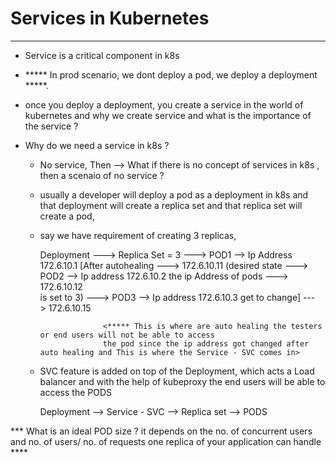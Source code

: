 # Services in Kubernetes 
___________________________________________________________________________________________________

- Service is a critical component in k8s
- ***** In prod scenario, we dont deploy a pod, we deploy a deployment  *****.
- once you deploy a deployment, you create a service in the world of kubernetes and why we create service and what is the importance of the service ? 

- Why do we need a service in k8s ? 
    - No service, Then --> What if there is no concept of services in k8s , then a scenaio of no service ?
    - usually a developer will deploy a pod as a deployment in k8s and that deployment will create a replica set and that replica set will create a pod, 
    - say we have requirement of creating 3 replicas, 

        
        Deployment ---> Replica Set = 3  ---> POD1 --> Ip Address 172.6.10.1   [After autohealing      ---> 172.6.10.11
                        (desired state   ---> POD2 --> Ip address 172.6.10.2  the ip Address of pods   ---> 172.6.10.12   
                        is set to 3)     ---> POD3 --> Ip address 172.6.10.3    get to change]         ---> 172.6.10.15

                        <***** This is where are auto healing the testers or end users will not be able to access
                        the pod since the ip address got changed after auto healing and This is where the Service - SVC comes in>

        
    - SVC feature is added on top of the Deployment, which acts a Load balancer and with the help of kubeproxy the end users will be able to access the PODS

        Deployment --> Service - SVC --> Replica set --> PODS



*** What is an ideal POD size ? it depends on the no. of concurrent users and no. of users/ no. of requests one replica of your application can handle ****